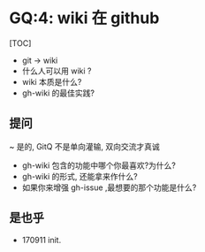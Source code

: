# GQ:4: wiki 在 github

[TOC]


+ git -> wiki
+ 什么人可以用 wiki ?
+ wiki 本质是什么?
+ gh-wiki 的最佳实践?



## 提问
~ 是的, GitQ 不是单向灌输, 双向交流才真诚

- gh-wiki 包含的功能中哪个你最喜欢?为什么?
- gh-wiki 的形式, 还能拿来作什么?
- 如果你来增强 gh-issue ,最想要的那个功能是什么?



## 是也乎

- 170911 init.

